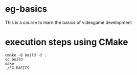 # eg-basics

This is a course to learn the basics of videogame development

# execution steps using CMake

```
cmake -B build -S .
cd build
make
./EG-BASICS
```

